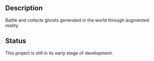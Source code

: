 ## Description

Battle and collects ghosts generated in the world through augmented reality.

## Status

This project is still in its early stage of development.